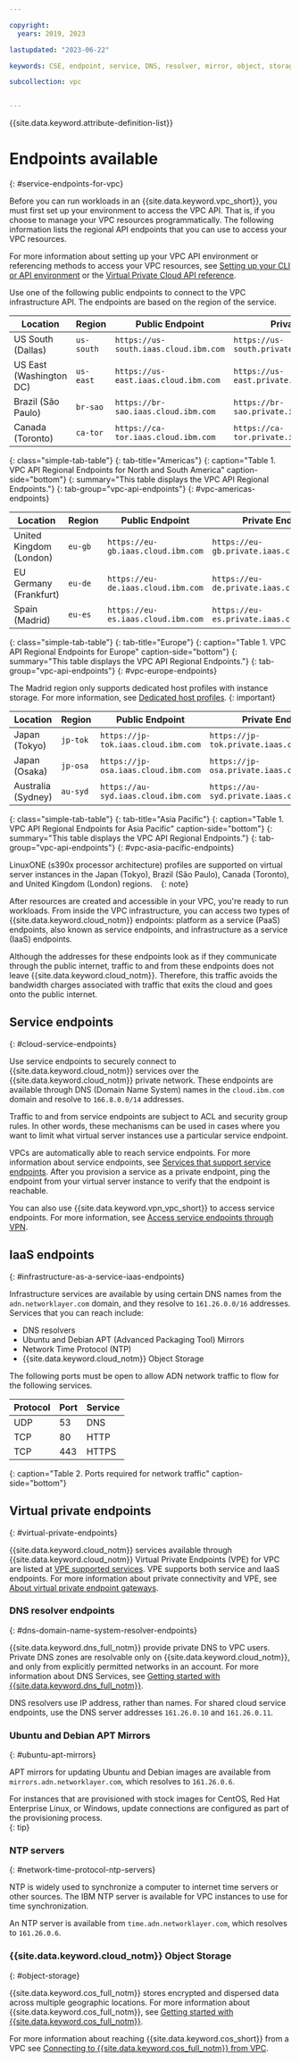 ```yaml
---

copyright:
  years: 2019, 2023

lastupdated: "2023-06-22"

keywords: CSE, endpoint, service, DNS, resolver, mirror, object, storage, bandwidth, charges

subcollection: vpc


---
```


{{site.data.keyword.attribute-definition-list}}

# Endpoints available
{: #service-endpoints-for-vpc}

Before you can run workloads in an {{site.data.keyword.vpc_short}}, you must first set up your environment to access the VPC API. That is, if you choose to manage your VPC resources programmatically. The following information lists the regional API endpoints that you can use to access your VPC resources.

For more information about setting up your VPC API environment or referencing methods to access your VPC resources, see [Setting up your CLI or API environment](/docs/vpc?topic=vpc-set-up-environment) or the [Virtual Private Cloud API reference](/apidocs/vpc).

Use one of the following public endpoints to connect to the VPC infrastructure API. The endpoints are based on the region of the service.

|   Location     | Region | Public Endpoint | Private Endpoint |
| ------- | ------ | ------ | ------ |
| US South (Dallas) | `us-south` | `https://us-south.iaas.cloud.ibm.com` | `https://us-south.private.iaas.cloud.ibm.com` |
| US East (Washington DC) | `us-east` | `https://us-east.iaas.cloud.ibm.com`  | `https://us-east.private.iaas.cloud.ibm.com` |
| Brazil (São Paulo) | `br-sao` | `https://br-sao.iaas.cloud.ibm.com`   | `https://br-sao.private.iaas.cloud.ibm.com` |
| Canada (Toronto) | `ca-tor` | `https://ca-tor.iaas.cloud.ibm.com`   | `https://ca-tor.private.iaas.cloud.ibm.com` |
{: class="simple-tab-table"}
{: tab-title="Americas"}
{: caption="Table 1. VPC API Regional Endpoints for North and South America" caption-side="bottom"}
{: summary="This table displays the VPC API Regional Endpoints."}
{: tab-group="vpc-api-endpoints"}
{: #vpc-americas-endpoints}

|   Location     | Region | Public Endpoint | Private Endpoint |
| ------- | ------ | ------ | ------ |
| United Kingdom (London) | `eu-gb` |  `https://eu-gb.iaas.cloud.ibm.com`    | `https://eu-gb.private.iaas.cloud.ibm.com` |
| EU Germany (Frankfurt) | `eu-de` | `https://eu-de.iaas.cloud.ibm.com`    | `https://eu-de.private.iaas.cloud.ibm.com` |
| Spain (Madrid) | `eu-es` | `https://eu-es.iaas.cloud.ibm.com` | `https://eu-es.private.iaas.cloud.ibm.com` |
{: class="simple-tab-table"}
{: tab-title="Europe"}
{: caption="Table 1. VPC API Regional Endpoints for Europe" caption-side="bottom"}
{: summary="This table displays the VPC API Regional Endpoints."}
{: tab-group="vpc-api-endpoints"}
{: #vpc-europe-endpoints}

The Madrid region only supports dedicated host profiles with instance storage. For more information, see [Dedicated host profiles](/docs/vpc?topic=vpc-dh-profiles&interface=ui).
{: important}

|   Location     | Region | Public Endpoint | Private Endpoint |
| ------- | ------ | ------ | ------ |
| Japan (Tokyo) | `jp-tok` | `https://jp-tok.iaas.cloud.ibm.com`   | `https://jp-tok.private.iaas.cloud.ibm.com` |
| Japan (Osaka) | `jp-osa`| `https://jp-osa.iaas.cloud.ibm.com`   | `https://jp-osa.private.iaas.cloud.ibm.com` |
| Australia (Sydney) | `au-syd` | `https://au-syd.iaas.cloud.ibm.com`   | `https://au-syd.private.iaas.cloud.ibm.com` |
{: class="simple-tab-table"}
{: tab-title="Asia Pacific"}
{: caption="Table 1. VPC API Regional Endpoints for Asia Pacific" caption-side="bottom"}
{: summary="This table displays the VPC API Regional Endpoints."}
{: tab-group="vpc-api-endpoints"}
{: #vpc-asia-pacific-endpoints}

LinuxONE (s390x processor architecture) profiles are supported on virtual server instances in the Japan (Tokyo), Brazil (São Paulo), Canada (Toronto), and United Kingdom (London) regions.    
{: note}

After resources are created and accessible in your VPC, you're ready to run workloads. From inside the VPC infrastructure, you can access two types of {{site.data.keyword.cloud_notm}} endpoints: platform as a service (PaaS) endpoints, also known as service endpoints, and infrastructure as a service (IaaS) endpoints.

Although the addresses for these endpoints look as if they communicate through the public internet, traffic to and from these endpoints does not leave {{site.data.keyword.cloud_notm}}. Therefore, this traffic avoids the bandwidth charges associated with traffic that exits the cloud and goes onto the public internet.

## Service endpoints
{: #cloud-service-endpoints}

Use service endpoints to securely connect to {{site.data.keyword.cloud_notm}} services over the {{site.data.keyword.cloud_notm}} private network. These endpoints are available through DNS (Domain Name System) names in the `cloud.ibm.com` domain and resolve to `166.8.0.0/14` addresses.

Traffic to and from service endpoints are subject to ACL and security group rules. In other words, these mechanisms can be used in cases where you want to limit what virtual server instances use a particular service endpoint.

VPCs are automatically able to reach service endpoints. For more information about service endpoints, see [Services that support service endpoints](/docs/account?topic=account-vrf-service-endpoint#use-service-endpoint). After you provision a service as a private endpoint, ping the endpoint from your virtual server instance to verify that the endpoint is reachable.

You can also use {{site.data.keyword.vpn_vpc_short}} to access service endpoints. For more information, see [Access service endpoints through VPN](/docs/vpc?topic=vpc-using-vpn).

## IaaS endpoints
{: #infrastructure-as-a-service-iaas-endpoints}

Infrastructure services are available by using certain DNS names from the `adn.networklayer.com` domain, and they resolve to `161.26.0.0/16` addresses. Services that you can reach include:

* DNS resolvers
* Ubuntu and Debian APT (Advanced Packaging Tool) Mirrors
* Network Time Protocol (NTP)
* {{site.data.keyword.cloud_notm}} Object Storage

The following ports must be open to allow ADN network traffic to flow for the following services.

| Protocol | Port        | Service |
| -------- | ----------- | ----------- |
| UDP      | 53          | DNS         |
| TCP      | 80          | HTTP      |
| TCP      | 443         | HTTPS       |
{: caption="Table 2. Ports required for network traffic" caption-side="bottom"}

## Virtual private endpoints
{: #virtual-private-endpoints}

{{site.data.keyword.cloud_notm}} services available through {{site.data.keyword.cloud_notm}} Virtual Private Endpoints (VPE) for VPC are listed at [VPE supported services](/docs/vpc?topic=vpc-vpe-supported-services). VPE supports both service and IaaS endpoints. For more information about private connectivity and VPE, see [About virtual private endpoint gateways](/docs/vpc?topic=vpc-about-vpe).

### DNS resolver endpoints
{: #dns-domain-name-system-resolver-endpoints}

{{site.data.keyword.dns_full_notm}} provide private DNS to VPC users. Private DNS zones are resolvable only on {{site.data.keyword.cloud_notm}}, and only from explicitly permitted networks in an account. For more information about DNS Services, see [Getting started with {{site.data.keyword.dns_full_notm}}](/docs/dns-svcs?topic=dns-svcs-getting-started).

DNS resolvers use IP address, rather than names. For shared cloud service endpoints, use the DNS server addresses `161.26.0.10` and `161.26.0.11`.

### Ubuntu and Debian APT Mirrors
{: #ubuntu-apt-mirrors}

APT mirrors for updating Ubuntu and Debian images are available from `mirrors.adn.networklayer.com`, which resolves to `161.26.0.6`.

For instances that are provisioned with stock images for CentOS, Red Hat Enterprise Linux, or Windows, update connections are configured as part of the provisioning process.  
{: tip}

###  NTP servers
{: #network-time-protocol-ntp-servers}

NTP is widely used to synchronize a computer to internet time servers or other sources. The IBM NTP server is available for VPC instances to use for time synchronization.

An NTP server is available from `time.adn.networklayer.com`, which resolves to `161.26.0.6`.

### {{site.data.keyword.cloud_notm}} Object Storage
{: #object-storage}

{{site.data.keyword.cos_full_notm}} stores encrypted and dispersed data across multiple geographic locations. For more information about {{site.data.keyword.cos_full_notm}}, see [Getting started with {{site.data.keyword.cos_full_notm}}](/docs/cloud-object-storage?topic=cloud-object-storage-getting-started-cloud-object-storage).

For more information about reaching {{site.data.keyword.cos_short}} from a VPC see [Connecting to {{site.data.keyword.cos_full_notm}} from VPC](/docs/vpc?topic=vpc-connecting-vpc-cos).
